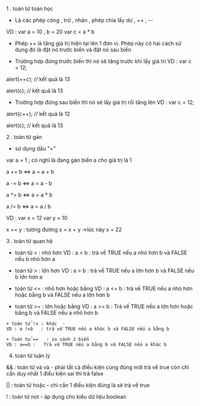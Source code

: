 1 . toán tử toán học 
- Là các phép cộng , trừ , nhân , phép chia lấy dư ,  ++ , --

VD : 
var a = 10 , b = 20
var c = a * b 

- Phép ++ là tăng giá trị hiện tại lên 1 đơn vị. Phép này có hai cách sử dụng đó là đặt nó trước biến và đặt nó sau biến

+ Trường hợp đứng trước biến thì nó sẽ tăng trước khi lấy giá trị
VD : var c = 12;
 
alert(++c); // kết quả là 13
 
alert(c); // kết quả là 13

+ Trường hợp đứng sau biến thì nó sẽ lấy giá trị rồi tăng lên
VD : 
var c = 12;

alert(c++); // kết quả là 12
 
alert(c); // kết quả là 13


2 . toán tử gán 
- sử dụng dấu "="

var a = 1 ;  có nghĩ là đang gán  biến a cho  giá trị là 1 

 a += b   <=> a = a + b 

 a -= b   <=> a = a - b

 a *= b  <=> a = a * b

 a /= b   <=> a = a / b

 VD : 
 var x = 12
var y = 10

x += y   :  tương đương x = x + y
->lúc này x = 22

 3 . toán tử quan hệ 
  + toán tử < : nhỏ hơn
 VD : a < b  :  trả về TRUE nếu a nhỏ hơn b và FALSE nếu b nhỏ hơn a

  + toán tử > : lớn hơn
  VD : a > b : trả về TRUE nếu a lớn hơn b và FALSE nếu b lớn hơn a

  + toán tử <= : nhỏ hơn hoặc bằng
  VD : a <= b : trả về TRUE nếu a nhỏ hơn hoặc bằng b và FALSE nếu a lớn hơn b

   + toán tử >= : lớn hoặc bằng 
   VD : a >= b : Trả về TRUE nếu a lớn hơn hoặc bằng b và FALSE nếu a nhỏ hơn b

    + toán tử != : khác  -
    VD : a !=b   : trả về TRUE nếu a khác b và FALSE nếu a bằng b

    + Toán tử ==   : so sánh 2 biến
    VD : a==b :   Trả về TRUE nếu a bằng b và FALSE nếu a khác b


4. toán tử luận lý 

 &&  :  toán tử và và - phải tất cả điều kiện cùng đúng  mới trả về true còn chỉ cần duy nhất 1 điều kiện sai thì trả false
  
  ||  : toán tử hoặc - chỉ cần 1 điều kiện đúng là sẽ trả về true
 
   !   :  toán tử not - áp dụng cho kiểu dữ liệu boolean
